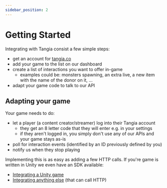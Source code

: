 ```yaml
---
sidebar_position: 2
---
```


# Getting Started

Integrating with Tangia consist a few simple steps:
* get an account for [tangia.co](https://app.tangia.co)
* add your game to the list on our dashboard
* create a list of interactions you want to offer in-game
  * examples could be: monsters spawning, an extra live, a new item with the name of the donor on it, ...
* adapt your game code to talk to our API

## Adapting your game

Your game needs to do:
* let a player (a content creator/streamer) log into their Tangia account
  * they get an 8 letter code that they will enter e.g. in your settings
  * if they aren't logged in, you simply don't use any of our APIs and your game stays as-is
* poll for interaction events (identified by an ID previously defined by you)
* notify us when they stop playing

Implementing this is as easy as adding a few HTTP calls. If you're game is written in Unity we even have an SDK available:
* [Integrating a Unity game](./integration/unity)
* [Integrating anything else](./integration/http-api) (that can call HTTP)
